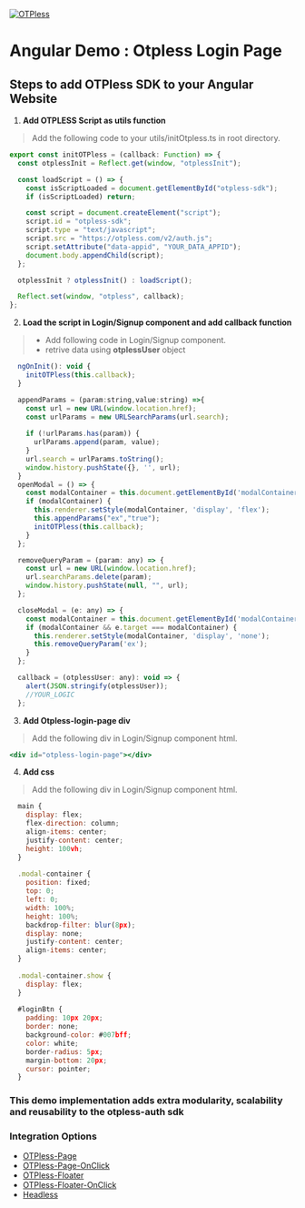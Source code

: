 [![OTPless](https://d1j61bbz9a40n6.cloudfront.net/website/home/v4/logo/white_logo.svg)](https://otpless.com/platforms/angular)

# Angular Demo : Otpless Login Page

## Steps to add OTPless SDK to your Angular Website

1. **Add OTPLESS Script as utils function**

> Add the following code to your utils/initOtpless.ts in root directory.

```JavaScript
export const initOTPless = (callback: Function) => {
  const otplessInit = Reflect.get(window, "otplessInit");

  const loadScript = () => {
    const isScriptLoaded = document.getElementById("otpless-sdk");
    if (isScriptLoaded) return;

    const script = document.createElement("script");
    script.id = "otpless-sdk";
    script.type = "text/javascript";
    script.src = "https://otpless.com/v2/auth.js";
    script.setAttribute("data-appid", "YOUR_DATA_APPID");
    document.body.appendChild(script);
  };

  otplessInit ? otplessInit() : loadScript();

  Reflect.set(window, "otpless", callback);
};
```

2. **Load the script in Login/Signup component and add callback function**

> - Add following code in Login/Signup component.
> - retrive data using **otplessUser** object

```jsx
  ngOnInit(): void {
    initOTPless(this.callback);
  }

  appendParams = (param:string,value:string) =>{
    const url = new URL(window.location.href);
    const urlParams = new URLSearchParams(url.search);
  
    if (!urlParams.has(param)) {
      urlParams.append(param, value);
    }
    url.search = urlParams.toString();
    window.history.pushState({}, '', url);
  }
  openModal = () => {
    const modalContainer = this.document.getElementById('modalContainer');
    if (modalContainer) {
      this.renderer.setStyle(modalContainer, 'display', 'flex');
      this.appendParams("ex","true");
      initOTPless(this.callback);
    }
  };

  removeQueryParam = (param: any) => {
    const url = new URL(window.location.href);
    url.searchParams.delete(param);
    window.history.pushState(null, "", url);
  };

  closeModal = (e: any) => {
    const modalContainer = this.document.getElementById('modalContainer');
    if (modalContainer && e.target === modalContainer) {
      this.renderer.setStyle(modalContainer, 'display', 'none');
      this.removeQueryParam('ex');
    }
  };

  callback = (otplessUser: any): void => {
    alert(JSON.stringify(otplessUser));
    //YOUR_LOGIC
  };
```

3. **Add Otpless-login-page div**

> Add the following div in Login/Signup component html.

```jsx
<div id="otpless-login-page"></div>
```
4. **Add css**

> Add the following div in Login/Signup component html.

```jsx
  main {
    display: flex;
    flex-direction: column;
    align-items: center;
    justify-content: center;
    height: 100vh;
  }
  
  .modal-container {
    position: fixed;
    top: 0;
    left: 0;
    width: 100%;
    height: 100%;
    backdrop-filter: blur(8px);
    display: none;
    justify-content: center;
    align-items: center;
  }
  
  .modal-container.show {
    display: flex;
  }
  
  #loginBtn {
    padding: 10px 20px;
    border: none;
    background-color: #007bff;
    color: white;
    border-radius: 5px;
    margin-bottom: 20px;
    cursor: pointer;
  }
```

### This demo implementation adds extra modularity, scalability and reusability to the otpless-auth sdk

### Integration Options

- [OTPless-Page](https://github.com/sjariN/otpless-angular-demo/)
- [OTPless-Page-OnClick](https://github.com/sjariN/otpless-angular-demo/tree/on-button-click-login-page)
- [OTPless-Floater](https://github.com/sjariN/otpless-angular-demo/tree/widget)
- [OTPless-Floater-OnClick](https://github.com/sjariN/otpless-angular-demo/tree/on-button-click-widget)
- [Headless](https://github.com/sjariN/otpless-angular-demo/tree/headless)

